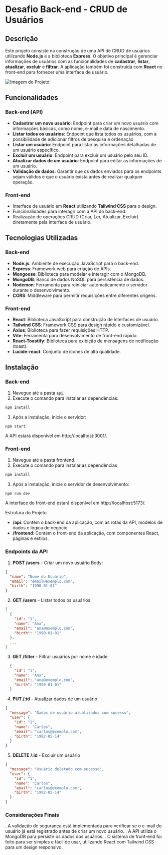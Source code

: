 # Desafio Back-end - CRUD de Usuários

## Descrição

Este projeto consiste na construção de uma API de CRUD de usuários utilizando **Node.js** e a biblioteca **Express**. O objetivo principal é gerenciar informações de usuários com as funcionalidades de **cadastrar**, **listar**, **atualizar**, **excluir** e **filtrar**. A aplicação também foi construída com **React** no front-end para fornecer uma interface de usuário.

![Imagem do Projeto](./assets/printProject.png)

## Funcionalidades

### Back-end (API)
- **Cadastrar um novo usuário**: Endpoint para criar um novo usuário com informações básicas, como nome, e-mail e data de nascimento.
- **Listar todos os usuários**: Endpoint que lista todos os usuários, com a possibilidade de adicionar filtros de pesquisa e ordenação
- **Listar um usuário**: Endpoint para listar as informações detalhadas de um usuário específico.
- **Excluir um usuário**: Endpoint para excluir um usuário pelo seu ID.
- **Atualizar dados de um usuário**: Endpoint para editar as informações de um usuário.
- **Validação de dados**: Garantir que os dados enviados para os endpoints sejam válidos e que o usuário exista antes de realizar qualquer operação.

### Front-end
- Interface de usuário em **React** utilizando **Tailwind CSS** para o design.
- Funcionalidades para interagir com a API do back-end.
- Realização de operações CRUD (Criar, Ler, Atualizar, Excluir) diretamente pela interface de usuário.

## Tecnologias Utilizadas

### Back-end
- **Node.js**: Ambiente de execução JavaScript para o back-end.
- **Express**: Framework web para criação de APIs.
- **Mongoose**: Biblioteca para modelar e interagir com o MongoDB.
- **MongoDB**: Banco de dados NoSQL para persistência de dados.
- **Nodemon**: Ferramenta para reiniciar automaticamente o servidor durante o desenvolvimento.
- **CORS**: Middleware para permitir requisições entre diferentes origens.

### Front-end
- **React**: Biblioteca JavaScript para construção de interfaces de usuário.
- **Tailwind CSS**: Framework CSS para design rápido e customizável.
- **Axios**: Biblioteca para fazer requisições HTTP.
- **Vite**: Ferramenta para desenvolvimento de front-end rápido.
- **React-Toastify**: Biblioteca para exibição de mensagens de notificação (toast).
- **Lucide-react**: Conjunto de ícones de alta qualidade.

## Instalação

### Back-end

1. Navegue até a pasta `api`.
2. Execute o comando para instalar as dependências:

```bash
npm install
```

3. Após a instalação, inicie o servidor:

```bash
npm start
```

A API estará disponível em http://localhost:3001/.

### Front-end

1. Navegue até a pasta frontend.
2. Execute o comando para instalar as dependências

```bash
npm install
```
3. Após a instalação, inicie o servidor de desenvolvimento:

```bash
npm run dev
```
A interface do front-end estará disponível em http://localhost:5173/.

Estrutura do Projeto

- **/api**: Contém o back-end da aplicação, com as rotas da API, modelos de dados e lógica de negócio.
- **/frontend**: Contém o front-end da aplicação, com componentes React, páginas e estilos.

### Endpoints da API

1. **POST /users** - Criar um novo usuário
Body:

```json
{
  "name": "Nome do Usuário",
  "email": "email@exemplo.com",
  "birth": "1990-01-01"
}
```
2. **GET /users** - Listar todos os usuários

```json
[
  {
    "id": "1",
    "name": "Ana",
    "email": "ana@exemplo.com",
    "birth": "1990-01-01"
  },
  ...
]
```

3. **GET /filter** - Filtrar usuários por nome e idade

```json
  {
    "id": "1",
    "name": "Ana",
    "email": "ana@exemplo.com",
    "birth": "1990-01-01"
  }
```

4. **PUT /:id** - Atualizar dados de um usuário

```json
{
  "message": "Dados de usuário atualizados com sucesso",
  "user": {
    "id": "1",
    "name": "Carlos",
    "email": "carlos@exemplo.com",
    "birth": "1992-05-14"
  }
}
```

5. **DELETE /:id** - Excluir um usuário

```json
{
  "message": "Usuário deletado com sucesso",
  "user": {
    "id": "1",
    "name": "Carlos",
    "email": "carlos@exemplo.com",
    "birth": "1992-05-14"
  }
}
```

### Considerações Finais
. A validação de segurança está implementada para verificar se o e-mail do usuário já está registrado antes de criar um novo usuário.
. A API utiliza o MongoDB para persistir os dados dos usuários.
. O sistema de front-end foi feito para ser simples e fácil de usar, utilizando React com Tailwind CSS para um design responsivo.